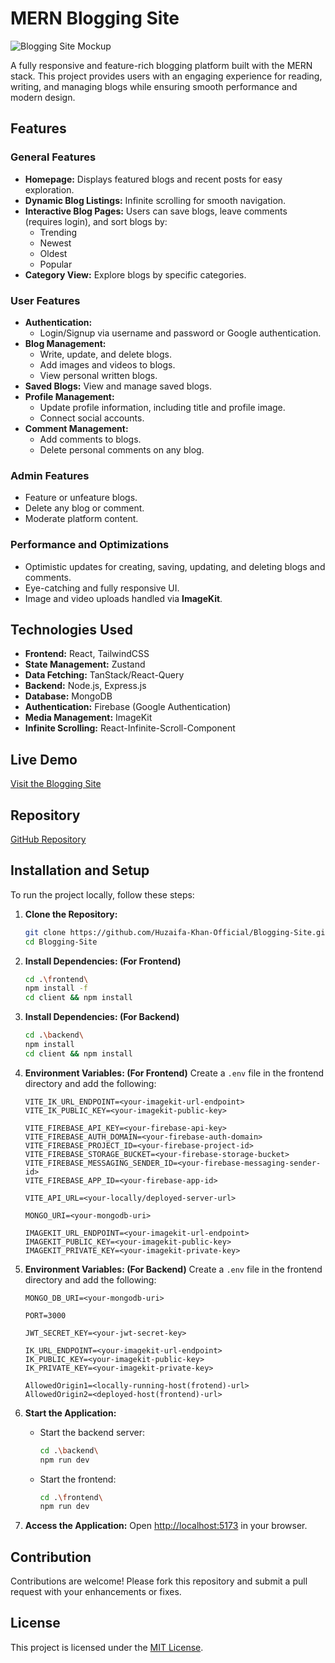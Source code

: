 # <a name="Title">MERN Blogging Site</a>

![Blogging Site Mockup](/public/Mockup-Template.png)

A fully responsive and feature-rich blogging platform built with the MERN stack. This project provides users with an engaging experience for reading, writing, and managing blogs while ensuring smooth performance and modern design.

## Features

### General Features

- **Homepage:** Displays featured blogs and recent posts for easy exploration.
- **Dynamic Blog Listings:** Infinite scrolling for smooth navigation.
- **Interactive Blog Pages:** Users can save blogs, leave comments (requires login), and sort blogs by:
  - Trending
  - Newest
  - Oldest
  - Popular
- **Category View:** Explore blogs by specific categories.

### User Features

- **Authentication:**
  - Login/Signup via username and password or Google authentication.
- **Blog Management:**
  - Write, update, and delete blogs.
  - Add images and videos to blogs.
  - View personal written blogs.
- **Saved Blogs:** View and manage saved blogs.
- **Profile Management:**
  - Update profile information, including title and profile image.
  - Connect social accounts.
- **Comment Management:**
  - Add comments to blogs.
  - Delete personal comments on any blog.

### Admin Features

- Feature or unfeature blogs.
- Delete any blog or comment.
- Moderate platform content.

### Performance and Optimizations

- Optimistic updates for creating, saving, updating, and deleting blogs and comments.
- Eye-catching and fully responsive UI.
- Image and video uploads handled via **ImageKit**.

## Technologies Used

- **Frontend:** React, TailwindCSS
- **State Management:** Zustand
- **Data Fetching:** TanStack/React-Query
- **Backend:** Node.js, Express.js
- **Database:** MongoDB
- **Authentication:** Firebase (Google Authentication)
- **Media Management:** ImageKit
- **Infinite Scrolling:** React-Infinite-Scroll-Component

## Live Demo

[Visit the Blogging Site](https://blogging-site-official.vercel.app)

## Repository

[GitHub Repository](https://github.com/Huzaifa-Khan-Official/Blogging-Site)

## Installation and Setup

To run the project locally, follow these steps:

1. **Clone the Repository:**

   ```bash
   git clone https://github.com/Huzaifa-Khan-Official/Blogging-Site.git
   cd Blogging-Site
   ```

2. **Install Dependencies: (For Frontend)**

   ```bash
   cd .\frontend\
   npm install -f
   cd client && npm install
   ```

3. **Install Dependencies: (For Backend)**

   ```bash
   cd .\backend\
   npm install
   cd client && npm install
   ```

4. **Environment Variables: (For Frontend)**
   Create a `.env` file in the frontend directory and add the following:

   ```env
   VITE_IK_URL_ENDPOINT=<your-imagekit-url-endpoint>
   VITE_IK_PUBLIC_KEY=<your-imagekit-public-key>

   VITE_FIREBASE_API_KEY=<your-firebase-api-key>
   VITE_FIREBASE_AUTH_DOMAIN=<your-firebase-auth-domain>
   VITE_FIREBASE_PROJECT_ID=<your-firebase-project-id>
   VITE_FIREBASE_STORAGE_BUCKET=<your-firebase-storage-bucket>
   VITE_FIREBASE_MESSAGING_SENDER_ID=<your-firebase-messaging-sender-id>
   VITE_FIREBASE_APP_ID=<your-firebase-app-id>

   VITE_API_URL=<your-locally/deployed-server-url>

   MONGO_URI=<your-mongodb-uri>

   IMAGEKIT_URL_ENDPOINT=<your-imagekit-url-endpoint>
   IMAGEKIT_PUBLIC_KEY=<your-imagekit-public-key>
   IMAGEKIT_PRIVATE_KEY=<your-imagekit-private-key>
   ```

5. **Environment Variables: (For Backend)**
   Create a `.env` file in the frontend directory and add the following:

   ```env
   MONGO_DB_URI=<your-mongodb-uri>

   PORT=3000

   JWT_SECRET_KEY=<your-jwt-secret-key>

   IK_URL_ENDPOINT=<your-imagekit-url-endpoint>
   IK_PUBLIC_KEY=<your-imagekit-public-key>
   IK_PRIVATE_KEY=<your-imagekit-private-key>

   AllowedOrigin1=<locally-running-host(frotend)-url>
   AllowedOrigin2=<deployed-host(frontend)-url>
   ```

6. **Start the Application:**

   - Start the backend server:
     ```bash
     cd .\backend\
     npm run dev
     ```
   - Start the frontend:
     ```bash
     cd .\frontend\
     npm run dev
     ```

7. **Access the Application:**
   Open [http://localhost:5173](http://localhost:5173) in your browser.

## Contribution

Contributions are welcome! Please fork this repository and submit a pull request with your enhancements or fixes.

## License

This project is licensed under the [MIT License](LICENSE).
